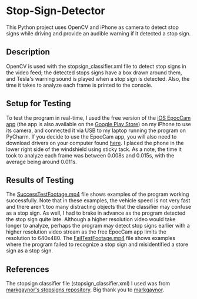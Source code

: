 # Stop-Sign-Detector
This Python project uses OpenCV and iPhone as camera to detect stop signs while driving and provide an audible warning if it detected a stop sign. 
## Description
OpenCV is used with the stopsign_classifier.xml file to detect stop signs in the video feed; the detected stops signs have a box drawn around them, and Tesla's warning sound is played when a stop sign is detected. Also, the time it takes to analyze each frame is printed to the console.

## Setup for Testing
To test the program in real-time, I used the free version of the [iOS EpocCam app](https://apps.apple.com/us/app/epoccam-webcam-for-mac-and-pc/id449133483) (the app is also available on the [Google Play Store](https://play.google.com/store/apps/details?id=com.kinoni.webcam2&hl=en_CA)) on my iPhone to use its camera, and connected it via USB to my laptop running the program on PyCharm. If you decide to use the EpocCam app, you will also need to download drivers on your computer found [here](https://www.kinoni.com/). I placed the phone in the lower right side of the windshield using sticky tack. As a note, the time it took to analyze each frame was between 0.008s and 0.015s, with the average being around 0.011s.

## Results of Testing
The [SuccessTestFootage.mp4](https://github.com/mojomo8/Stop-Sign-Detector/blob/master/SuccessTestFootage.mp4) file shows examples of the program working successfully. Note that in these examples, the vehicle speed is not very fast and there aren't too many distracting objects that the classifier may confuse as a stop sign. As well, I had to brake in advance as the program detected the stop sign quite late. Although a higher resolution video would take longer to analyze, perhaps the program may detect stop signs earlier with a higher resolution video stream as the free EpocCam app limits the resolution to 640x480. The [FailTestFootage.mp4](https://github.com/mojomo8/Stop-Sign-Detector/blob/master/FailTestFootage.mp4) file shows examples where the program failed to recognize a stop sign and misidentified a store sign as a stop sign.

## References 
The stopsign classifier file (stopsign_classifier.xml) I used was from [markgaynor's stopsigns repository](https://github.com/markgaynor/stopsigns). Big thank you to [markgaynor](https://github.com/markgaynor).

